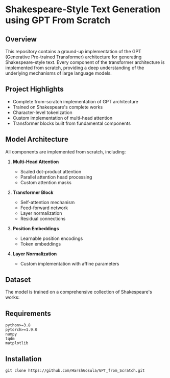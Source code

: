 # Shakespeare-Style Text Generation using GPT From Scratch

## Overview
This repository contains a ground-up implementation of the GPT (Generative Pre-trained Transformer) architecture for generating Shakespeare-style text. Every component of the transformer architecture is implemented from scratch, providing a deep understanding of the underlying mechanisms of large language models.

## Project Highlights
- Complete from-scratch implementation of GPT architecture
- Trained on Shakespeare's complete works
- Character-level tokenization
- Custom implementation of multi-head attention
- Transformer blocks built from fundamental components

## Model Architecture
All components are implemented from scratch, including:
1. **Multi-Head Attention**
   - Scaled dot-product attention
   - Parallel attention head processing
   - Custom attention masks
   
2. **Transformer Block**
   - Self-attention mechanism
   - Feed-forward network
   - Layer normalization
   - Residual connections

3. **Position Embeddings**
   - Learnable position encodings
   - Token embeddings

4. **Layer Normalization**
   - Custom implementation with affine parameters


## Dataset
The model is trained on a comprehensive collection of Shakespeare's works:

## Requirements
```
python>=3.8
pytorch>=1.9.0
numpy
tqdm
matplotlib
```

## Installation
```
git clone https://github.com/HarshGosula/GPT_from_Scratch.git
```
